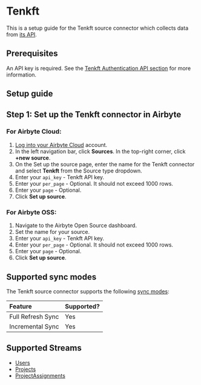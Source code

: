 # Tenkft

This is a setup guide for the Tenkft source connector which collects data from [its API](https://10kft.github.io/10kft-api/).

## Prerequisites

An API key is required. See the [Tenkft Authentication API section](https://10kft.github.io/10kft-api/#authentication) for more information.

## Setup guide

## Step 1: Set up the Tenkft connector in Airbyte

### For Airbyte Cloud:

1. [Log into your Airbyte Cloud](https://cloud.airbyte.io/workspaces) account.
2. In the left navigation bar, click **Sources**. In the top-right corner, click **+new source**.
3. On the Set up the source page, enter the name for the Tenkft connector and select **Tenkft** from the Source type dropdown.
4. Enter your `api_key` - Tenkft API key.
5. Enter your `per_page` - Optional. It should not exceed 1000 rows.
6. Enter your `page` - Optional.
7. Click **Set up source**.

### For Airbyte OSS:

1. Navigate to the Airbyte Open Source dashboard.
2. Set the name for your source. 
3. Enter your `api_key` - Tenkft API key. 
4. Enter your `per_page` - Optional. It should not exceed 1000 rows.
5. Enter your `page` - Optional.
6. Click **Set up source**.

## Supported sync modes

The Tenkft source connector supports the following [sync modes](https://docs.airbyte.com/cloud/core-concepts#connection-sync-modes):

| Feature           | Supported? |
| :---------------- |:-----------|
| Full Refresh Sync | Yes        |
| Incremental Sync  | Yes        |

## Supported Streams

* [Users](https://10kft.github.io/10kft-api/#users)
* [Projects](https://10kft.github.io/10kft-api/#list-projects)
* [ProjectAssignments](https://10kft.github.io/10kft-api/#list-all-assignments)
